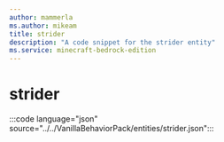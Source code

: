 ```yaml
---
author: mammerla
ms.author: mikeam
title: strider
description: "A code snippet for the strider entity"
ms.service: minecraft-bedrock-edition
---
```


# strider

:::code language="json" source="../../VanillaBehaviorPack/entities/strider.json":::